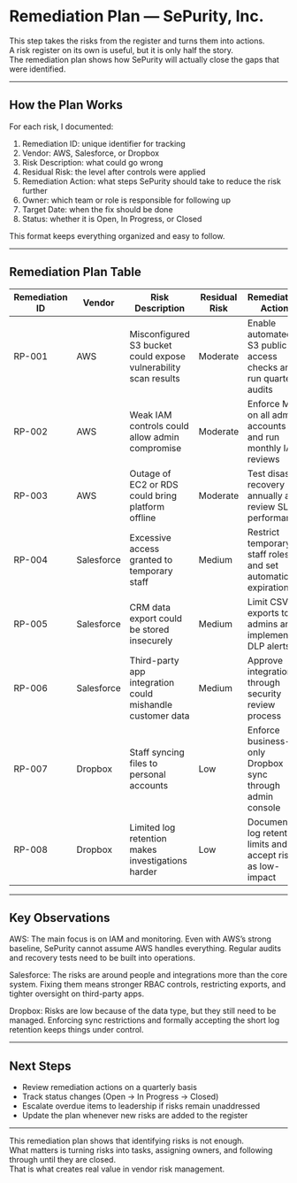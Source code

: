 # Remediation Plan — SePurity, Inc.

This step takes the risks from the register and turns them into actions.  
A risk register on its own is useful, but it is only half the story.  
The remediation plan shows how SePurity will actually close the gaps that were identified.  

---

## How the Plan Works

For each risk, I documented:  
1. Remediation ID: unique identifier for tracking  
2. Vendor: AWS, Salesforce, or Dropbox  
3. Risk Description: what could go wrong  
4. Residual Risk: the level after controls were applied  
5. Remediation Action: what steps SePurity should take to reduce the risk further  
6. Owner: which team or role is responsible for following up  
7. Target Date: when the fix should be done  
8. Status: whether it is Open, In Progress, or Closed  

This format keeps everything organized and easy to follow.  

---

## Remediation Plan Table

| Remediation ID | Vendor     | Risk Description                               | Residual Risk | Remediation Action                                   | Owner            | Target Date | Status   |
|----------------|------------|-----------------------------------------------|---------------|------------------------------------------------------|------------------|-------------|----------|
| RP-001         | AWS        | Misconfigured S3 bucket could expose vulnerability scan results | Moderate      | Enable automated S3 public access checks and run quarterly audits | Cloud Engineering | Q2 2026     | Open     |
| RP-002         | AWS        | Weak IAM controls could allow admin compromise | Moderate      | Enforce MFA on all admin accounts and run monthly IAM reviews | Security Team    | Q2 2026     | Open     |
| RP-003         | AWS        | Outage of EC2 or RDS could bring platform offline | Moderate      | Test disaster recovery annually and review SLA performance | Cloud Engineering | Q3 2026     | Open     |
| RP-004         | Salesforce | Excessive access granted to temporary staff   | Medium        | Restrict temporary staff roles and set automatic expiration | Sales Ops        | Q2 2026     | Open     |
| RP-005         | Salesforce | CRM data export could be stored insecurely    | Medium        | Limit CSV exports to admins and implement DLP alerts | Sales Ops        | Q3 2026     | Open     |
| RP-006         | Salesforce | Third-party app integration could mishandle customer data | Medium    | Approve integrations through security review process | Security Team    | Q3 2026     | Open     |
| RP-007         | Dropbox    | Staff syncing files to personal accounts      | Low           | Enforce business-only Dropbox sync through admin console | IT Admins        | Q2 2026     | Open     |
| RP-008         | Dropbox    | Limited log retention makes investigations harder | Low       | Document log retention limits and accept risk as low-impact | IT Admins        | Q2 2026     | Open     |

---

## Key Observations

AWS: The main focus is on IAM and monitoring. Even with AWS’s strong baseline, SePurity cannot assume AWS handles everything. Regular audits and recovery tests need to be built into operations.  

Salesforce: The risks are around people and integrations more than the core system. Fixing them means stronger RBAC controls, restricting exports, and tighter oversight on third-party apps.  

Dropbox: Risks are low because of the data type, but they still need to be managed. Enforcing sync restrictions and formally accepting the short log retention keeps things under control.  

---

## Next Steps

- Review remediation actions on a quarterly basis  
- Track status changes (Open → In Progress → Closed)  
- Escalate overdue items to leadership if risks remain unaddressed  
- Update the plan whenever new risks are added to the register  

---

This remediation plan shows that identifying risks is not enough.  
What matters is turning risks into tasks, assigning owners, and following through until they are closed.  
That is what creates real value in vendor risk management.  
